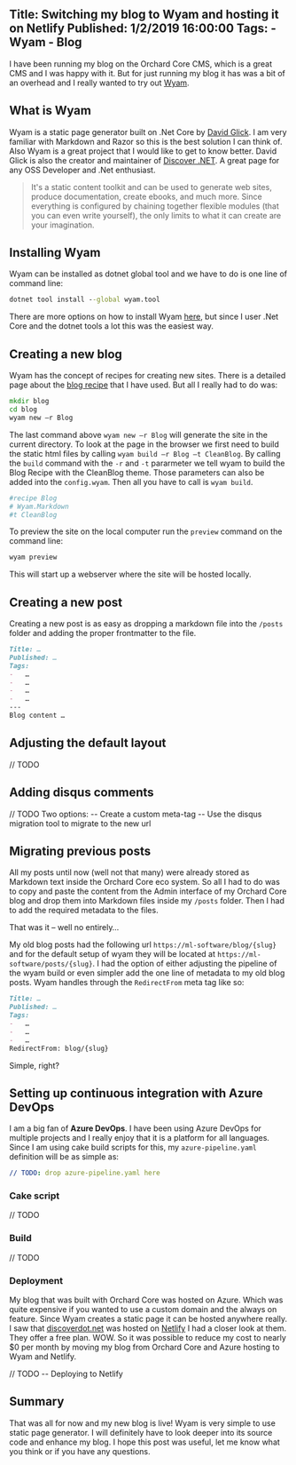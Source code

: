 Title: Switching my blog to Wyam and hosting it on Netlify
Published: 1/2/2019 16:00:00
Tags: 
    - Wyam
    - Blog
---

I have been running my blog on the Orchard Core CMS, which is a great CMS and I was happy with it. But for just running my blog it has was a bit of an overhead and I really wanted to try out [Wyam](https://wyam.io).

## What is Wyam

Wyam is a static page generator built on .Net Core by [David Glick](https://daveaglick.com). I am very familiar with Markdown and Razor so this is the best solution I can think of. Also Wyam is a great project that I would like to get to know better. David Glick is also the creator and maintainer of [Discover .NET](https://discoverdot.net). A great page for any OSS Developer and .Net enthusiast.

> It's a static content toolkit and can be used to generate web sites, produce documentation, create ebooks, and much more. Since everything is configured by chaining together flexible modules (that you can even write yourself), the only limits to what it can create are your imagination.

## Installing Wyam

Wyam can be installed as dotnet global tool and we have to do is one line of command line:

```cmd
dotnet tool install --global wyam.tool
```

There are more options on how to install Wyam [here](https://wyam.io/docs/usage/obtaining), but since I user .Net Core and the dotnet tools a lot this was the easiest way.

## Creating a new blog

Wyam has the concept of recipes for creating new sites. There is a detailed page about the [blog recipe]( https://wyam.io/recipes/blog/overview) that I have used. But all I really had to do was:

```cmd
mkdir blog
cd blog
wyam new –r Blog
```

The last command above `wyam new –r Blog` will generate the site in the current directory. To look at the page in the browser we first need to build the static html files by calling `wyam build –r Blog –t CleanBlog`. By calling the `build` command with the `-r` and `-t` pararmeter we tell wyam to build the Blog Recipe with the CleanBlog theme. Those parameters can also be added into the `config.wyam`. Then all you have to call is `wyam build`.

```yaml
#recipe Blog
# Wyam.Markdown
#t CleanBlog
```

To preview the site on the local computer run the `preview` command on the command line:

```cmd
wyam preview
```

This will start up a webserver where the site will be hosted locally.

## Creating a new post

Creating a new post is as easy as dropping a markdown file into the `/posts` folder and adding the proper frontmatter to the file.

```markdown
Title: …
Published: …
Tags:
-	…
-	…
-	…
-	…
---
Blog content …
```

## Adjusting the default layout

// TODO

## Adding disqus comments

// TODO
Two options: 
-- Create a custom meta-tag
-- Use the disqus migration tool to migrate to the new url

## Migrating previous posts

All my posts until now (well not that many) were already stored as Markdown text inside the Orchard Core eco system. So all I had to do was to copy and paste the content from the Admin interface of my Orchard Core blog and drop them into Markdown files inside my `/posts` folder. Then I had to add the required metadata to the files.

That was it – well no entirely…

My old blog posts had the following url `https://ml-software/blog/{slug}` and for the default setup of wyam they will be located at `https://ml-software/posts/{slug}`. I had the option of either adjusting the pipeline of the wyam build or even simpler add the one line of metadata to my old blog posts. Wyam handles through the `RedirectFrom` meta tag like so:

```markdown
Title: …
Published: …
Tags:
-	…
-	…
-	…
RedirectFrom: blog/{slug}
```

Simple, right?

## Setting up continuous integration with Azure DevOps

I am a big fan of **Azure DevOps**. I have been using Azure DevOps for multiple projects and I really enjoy that it is a platform for all languages. Since I am using cake build scripts for this, my `azure-pipeline.yaml` definition will be as simple as:

```yaml
// TODO: drop azure-pipeline.yaml here
```

### Cake script

// TODO

### Build

// TODO

### Deployment

My blog that was built with Orchard Core was hosted on Azure. Which was quite expensive if you wanted to use a custom domain and the always on feature. Since Wyam creates a static page it can be hosted anywhere really. I saw that [discoverdot.net](//TODO…) was hosted on [Netlify]() I had a closer look at them. They offer a free plan. WOW. So it was possible to reduce my cost to nearly $0 per month by moving my blog from Orchard Core and Azure hosting to Wyam and Netlify.

// TODO
-- Deploying to Netlify

## Summary

That was all for now and my new blog is live! Wyam is very simple to use static page generator. I will definitely have to look deeper into its source code and enhance my blog. I hope this post was useful, let me know what you think or if you have any questions.
